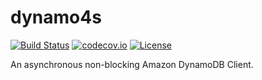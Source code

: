 # dynamo4s

[![Build Status](https://travis-ci.org/PScopelliti/dynamo4s.svg?branch=master)](https://travis-ci.org/PScopelliti/dynamo4s)  [![codecov.io](https://codecov.io/gh/PScopelliti/dynamo4s?branch=master)](https://codecov.io/gh/PScopelliti/dynamo4s?branch=master) [![License](http://img.shields.io/:license-Apache%202-red.svg)](http://www.apache.org/licenses/LICENSE-2.0.txt)

An asynchronous non-blocking Amazon DynamoDB Client.